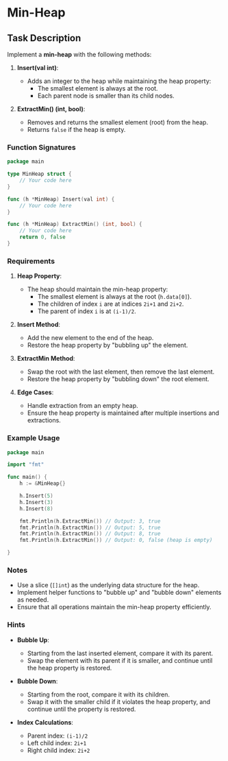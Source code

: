 # Min-Heap

## Task Description

Implement a **min-heap** with the following methods:

1. **Insert(val int)**:
    - Adds an integer to the heap while maintaining the heap property:
        - The smallest element is always at the root.
        - Each parent node is smaller than its child nodes.

2. **ExtractMin() (int, bool)**:
    - Removes and returns the smallest element (root) from the heap.
    - Returns `false` if the heap is empty.

### Function Signatures

```go
package main

type MinHeap struct {
	// Your code here
}

func (h *MinHeap) Insert(val int) {
	// Your code here
}

func (h *MinHeap) ExtractMin() (int, bool) {
	// Your code here
	return 0, false
}
```

### Requirements

1. **Heap Property**:
    - The heap should maintain the min-heap property:
        - The smallest element is always at the root (`h.data[0]`).
        - The children of index `i` are at indices `2i+1` and `2i+2`.
        - The parent of index `i` is at `(i-1)/2`.

2. **Insert Method**:
    - Add the new element to the end of the heap.
    - Restore the heap property by "bubbling up" the element.

3. **ExtractMin Method**:
    - Swap the root with the last element, then remove the last element.
    - Restore the heap property by "bubbling down" the root element.

4. **Edge Cases**:
    - Handle extraction from an empty heap.
    - Ensure the heap property is maintained after multiple insertions and extractions.

### Example Usage

```go
package main

import "fmt"

func main() {
	h := &MinHeap{}

	h.Insert(5)
	h.Insert(3)
	h.Insert(8)

	fmt.Println(h.ExtractMin()) // Output: 3, true
	fmt.Println(h.ExtractMin()) // Output: 5, true
	fmt.Println(h.ExtractMin()) // Output: 8, true
	fmt.Println(h.ExtractMin()) // Output: 0, false (heap is empty)

}
```

### Notes

- Use a slice (`[]int`) as the underlying data structure for the heap.
- Implement helper functions to "bubble up" and "bubble down" elements as needed.
- Ensure that all operations maintain the min-heap property efficiently.

### Hints

- **Bubble Up**:
    - Starting from the last inserted element, compare it with its parent.
    - Swap the element with its parent if it is smaller, and continue until the heap property is restored.

- **Bubble Down**:
    - Starting from the root, compare it with its children.
    - Swap it with the smaller child if it violates the heap property, and continue until the property is restored.

- **Index Calculations**:
    - Parent index: `(i-1)/2`
    - Left child index: `2i+1`
    - Right child index: `2i+2`
